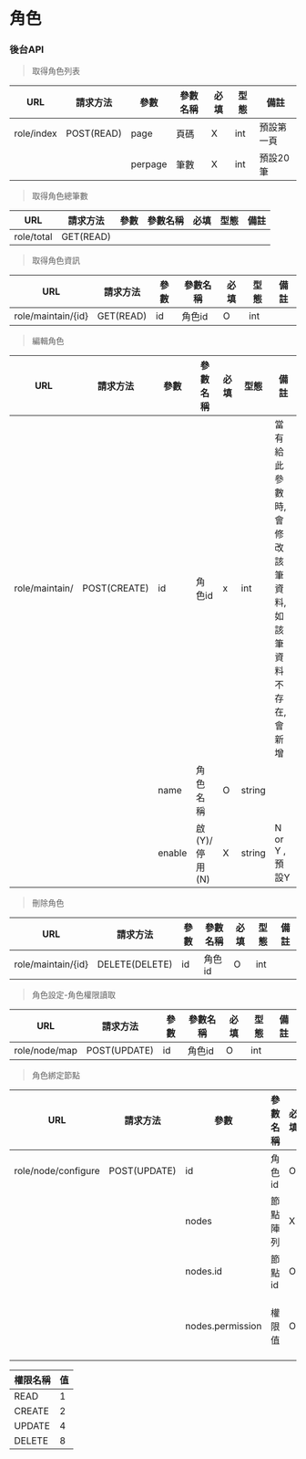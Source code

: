 # 角色

### 後台API

> 取得角色列表
                    
|URL|請求方法|參數|參數名稱|必填|型態|備註|
|------------- | -------------|--------|-------|------|-----|-----|
|role/index |POST(READ)|page|頁碼|X|int|預設第一頁
| | |perpage|筆數|X|int|預設20筆

> 取得角色總筆數
                    
|URL|請求方法|參數|參數名稱|必填|型態|備註|
|------------- | -------------|--------|-------|------|-----|-----|
|role/total |GET(READ)|||||

> 取得角色資訊
                    
|URL|請求方法|參數|參數名稱|必填|型態|備註|
|------------- | -------------|--------|-------|------|-----|-----|
|role/maintain/{id} |GET(READ)|id|角色id|O|int|

> 編輯角色
                    
|URL|請求方法|參數|參數名稱|必填|型態|備註|
|------------- | -------------|--------|-------|------|-----|-----|
|role/maintain/ |POST(CREATE)|id|角色id|x|int|當有給此參數時,會修改該筆資料,如該筆資料不存在,會新增
| | |name|角色名稱|O|string|
| | |enable|啟(Y)/停用(N)|X|string|N or Y ,預設Y

> 刪除角色
                    
|URL|請求方法|參數|參數名稱|必填|型態|備註|
|------------- | -------------|--------|-------|------|-----|-----|
|role/maintain/{id} |DELETE(DELETE)|id|角色id|O|int|

> 角色設定-角色權限讀取
                    
|URL|請求方法|參數|參數名稱|必填|型態|備註|
|------------- | -------------|--------|-------|------|-----|-----|
|role/node/map |POST(UPDATE)|id|角色id|O|int|

> 角色綁定節點
                    
|URL|請求方法|參數|參數名稱|必填|型態|備註|
|------------- | -------------|--------|-------|------|-----|-----|
|role/node/configure |POST(UPDATE)|id|角色id|O|int|
| | |nodes|節點陣列|X|array|
| | |nodes.id|節點id|O|int|
| | |nodes.permission|權限值|O|int|1~15, CRUD值請參照表1

|權限名稱|值|
|------------- | -------------|
|READ|1|
|CREATE|2|
|UPDATE|4|
|DELETE|8|

